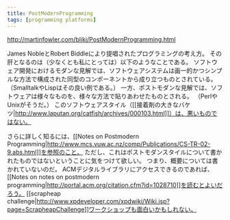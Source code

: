 ```yaml
---
title: PostModernProgramming
tags: [programming platforms]
---
```


http://martinfowler.com/bliki/PostModernProgramming.html

James NobleとRobert Biddleにより提唱されたプログラミングの考え方。
その肝となるのは（少なくとも私にとっては）以下のようなことである。
ソフトウェア開発におけるモダンな見解では、ソフトウェアシステムは画一的かつシンプルな方法で構成された同型のコンポーネントから成り立つものとされている。
（SmalltalkやLispはその良い例である。）
一方、ポストモダンな見解では、ソフトウェアは様々なものを、様々な方法で貼りあわせたものとされる。
（PerlやUnixがそうだ。）
このソフトウェアスタイル（[[接着剤の大きなバケツ|http://www.laputan.org/catfish/archives/000103.html]]）は、悪いものではない。

さらに詳しく知るには、[[Notes on Postmodern Programming|http://www.mcs.vuw.ac.nz/comp/Publications/CS-TR-02-9.abs.html]]を参照のこと。
ただし、これはポストモダンスタイルについて書かれたものではないということに気をつけて欲しい。
つまり、概要については書かれていないのだ。
ACMデジタルライブラリにアクセスできるのであれば、
[[Notes on notes on postmodern programming|http://portal.acm.org/citation.cfm?id=1028710]]を読むとよいだろう。
[[scrapheap challenge|http://www.xpdeveloper.com/xpdwiki/Wiki.jsp?page=ScrapheapChallenge]]ワークショップも面白いかもしれない。
